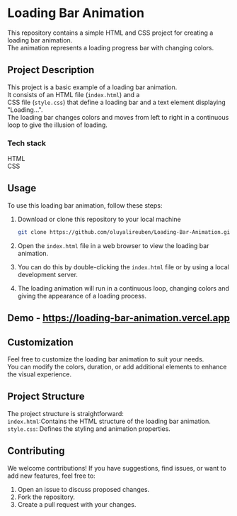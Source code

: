 # Loading Bar Animation 

This repository contains a simple HTML and CSS project for creating a loading bar animation. <br>
The animation represents a loading progress bar with changing colors.


## Project Description
This project is a basic example of a loading bar animation. <br>
It consists of an HTML file (`index.html`) and a <br>
CSS file (`style.css`) that define a loading bar and a text element displaying "Loading...". <br>The loading bar changes colors and moves from left to right in a continuous loop to give the illusion of loading.

### Tech stack
HTML <br>
CSS


## Usage

To use this loading bar animation, follow these steps:

1. Download or clone this repository to your local machine
   ```bash
   git clone https://github.com/oluyalireuben/Loading-Bar-Animation.git

3. Open the `index.html` file in a web browser to view the loading bar animation. <br>
4. You can do this by double-clicking the `index.html` file or by using a local development server.

5. The loading animation will run in a continuous loop, changing colors and giving the appearance of a loading process.

## Demo - https://loading-bar-animation.vercel.app

## Customization
Feel free to customize the loading bar animation to suit your needs. <br>
You can modify the colors, duration, or add additional elements to enhance the visual experience.

## Project Structure
The project structure is straightforward:<br>
`index.html`:Contains the HTML structure of the loading bar animation.
`style.css`: Defines the styling and animation properties.

## Contributing

We welcome contributions! If you have suggestions, find issues, or want to add new features, feel free to:

1. Open an issue to discuss proposed changes.
2. Fork the repository.
3. Create a pull request with your changes.


